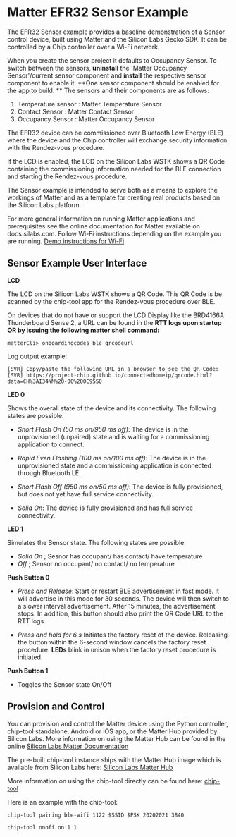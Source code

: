 # Matter EFR32 Sensor Example

The EFR32 Sensor example provides a baseline demonstration of a Sensor control
device, built using Matter and the Silicon Labs Gecko SDK. It can be controlled
by a Chip controller over a Wi-Fi network.

When you create the sensor project it defaults to Occupancy Sensor. To switch between
the sensors, **uninstall** the 'Matter Occupancy Sensor'/current sensor component and **install** the
respective sensor component to enable it. **One sensor component should be enabled for the app to build. **
The sensors and their components are as follows:  
1. Temperature sensor   : Matter Temperature Sensor
2. Contact Sensor       : Matter Contact Sensor  
3. Occupancy Sensor     : Matter Occupancy Sensor

The EFR32 device can be commissioned over Bluetooth Low Energy (BLE) where the device
and the Chip controller will exchange security information with the Rendez-vous
procedure.

If the LCD is enabled, the LCD on the Silicon Labs WSTK shows a QR Code containing the
commissioning information needed for the BLE connection and starting the
Rendez-vous procedure.

The Sensor example is intended to serve both as a means to explore the
workings of Matter and as a template for creating real products based on the
Silicon Labs platform.

For more general information on running Matter applications and prerequisites see the online 
documentation for Matter available on docs.silabs.com. Follow Wi-Fi instructions depending on the example you are running.
[Demo instructions for Wi-Fi](https://docs.silabs.com/matter/2.3.0/matter-wifi)

## Sensor Example User Interface

**LCD** 

The LCD on the Silicon Labs WSTK shows a QR Code. This QR Code is be scanned by the chip-tool app for the Rendez-vous procedure over BLE.

On devices that do not have or support the LCD Display like the BRD4166A Thunderboard Sense 2, a URL can be found in the **RTT logs upon startup OR by issuing the following matter shell command:**

```shell
matterCli> onboardingcodes ble qrcodeurl
```

Log output example:

```shell
[SVR] Copy/paste the following URL in a browser to see the QR Code:
[SVR] https://project-chip.github.io/connectedhomeip/qrcode.html?data=CH%3AI34NM%20-00%200C9SS0
```

**LED 0** 

Shows the overall state of the device and its connectivity. The following states are possible:

-   _Short Flash On (50 ms on/950 ms off)_: The device is in the unprovisioned (unpaired) state and is waiting for a commissioning application to connect.

-   _Rapid Even Flashing (100 ms on/100 ms off)_: The device is in the unprovisioned state and a commissioning application is connected through Bluetooth LE.

-   _Short Flash Off (950 ms on/50 ms off)_: The device is fully
provisioned, but does not yet have full service
connectivity.

-   _Solid On_: The device is fully provisioned and has full service connectivity.

**LED 1** 

Simulates the Sensor state. The following states are possible:

-   _Solid On_ ; Sesnor has occupant/ has contact/ have temperature
-   _Off_ ; Sensor no occupant/ no contact/ no temperature

    
**Push Button 0**

-   _Press and Release_: Start or restart BLE advertisement in fast mode. It will advertise in this mode
for 30 seconds. The device will then switch to a slower interval advertisement.
After 15 minutes, the advertisement stops. In addition, this button should also print the QR Code URL to the RTT logs.

-   _Press and hold for 6 s_  Initiates the factory reset of the device.
 Releasing the button within the 6-second window cancels the factory reset
 procedure. **LEDs** blink in unison when the factory reset procedure is
 initiated.

**Push Button 1** 

- Toggles the Sensor state On/Off

## Provision and Control

You can provision and control the Matter device using the Python controller, chip-tool standalone, Android or iOS app, or the Matter Hub provided by Silicon Labs. More information on using the Matter Hub can be found in the online [Silicon Labs Matter Documentation](https://docs.silabs.com/matter/2.3.0/matter-thread/raspi-img)

The pre-built chip-tool instance ships with the Matter Hub image which is available from Silicon Labs here: [Silicon Labs Matter Hub](https://www.silabs.com/documents/public/software/SilabsMatterPi_2.2.1-1.2-extension.zip)
    
More information on using the chip-tool directly can be found here: [chip-tool](https://github.com/project-chip/connectedhomeip/blob/master/examples/chip-tool/README.md)


Here is an example with the chip-tool:

```shell
chip-tool pairing ble-wifi 1122 $SSID $PSK 20202021 3840

chip-tool onoff on 1 1
```